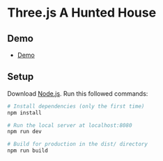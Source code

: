 # Three.js A Hunted House



## Demo

- [Demo](https://app.netlify.com/sites/a-hunted-house/overview)


## Setup
Download [Node.js](https://nodejs.org/en/download/).
Run this followed commands:

``` bash
# Install dependencies (only the first time)
npm install

# Run the local server at localhost:8080
npm run dev

# Build for production in the dist/ directory
npm run build
```
